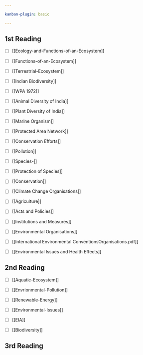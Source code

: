 ```yaml
---

kanban-plugin: basic

---
```


## 1st Reading

- [ ] [[Ecology-and-Functions-of-an-Ecosystem]]
- [ ] [[Functions-of-an-Ecosystem]]
- [ ] [[Terrestrial-Ecosystem]]
- [ ] [[Indian Biodiversity]]
- [ ] [[WPA 1972]]
- [ ] [[Animal Diversity of India]]
- [ ] [[Plant Diversity of India]]
- [ ] [[Marine Organism]]
- [ ] [[Protected Area Network]]
- [ ] [[Conservation Efforts]]
- [ ] [[Pollution]]
- [ ] [[Species-]]
- [ ] [[Protection of Species]]
- [ ] [[Conservation]]
- [ ] [[Climate Change Organisations]]
- [ ] [[Agriculture]]
- [ ] [[Acts and Policies]]
- [ ] [[Institutions and Measures]]
- [ ] [[Environmental Organisations]]
- [ ] [[International Environmental ConventionsOrganisations.pdf]]
- [ ] [[Environmental Issues and Health Effects]]


## 2nd Reading

- [ ] [[Aquatic-Ecosystem]]
- [ ] [[Envrionmental-Pollution]]
- [ ] [[Renewable-Energy]]
- [ ] [[Environmental-Issues]]
- [ ] [[EIA]]
- [ ] [[Biodiversity]]


## 3rd Reading



